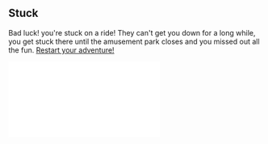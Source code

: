 Stuck
--
Bad luck! you're stuck on a ride! They can't get you down for a long while, you get stuck there until the amusement park closes and you missed out all the fun.
[Restart your adventure!](../Amusement-park.md)

![image](stuck.md)